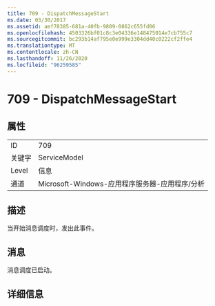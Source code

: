 ```yaml
---
title: 709 - DispatchMessageStart
ms.date: 03/30/2017
ms.assetid: aef78385-681a-40fb-9809-0862c655fd06
ms.openlocfilehash: 4503326bf01c8c3e04336e148475014e7cb755c7
ms.sourcegitcommit: bc293b14af795e0e999e3304dd40c0222cf2ffe4
ms.translationtype: MT
ms.contentlocale: zh-CN
ms.lasthandoff: 11/26/2020
ms.locfileid: "96259585"
---
```

# <a name="709---dispatchmessagestart"></a>709 - DispatchMessageStart

## <a name="properties"></a>属性  
  
|||  
|-|-|  
|ID|709|  
|关键字|ServiceModel|  
|Level|信息|  
|通道|Microsoft-Windows-应用程序服务器-应用程序/分析|  
  
## <a name="description"></a>描述  

 当开始消息调度时，发出此事件。  
  
## <a name="message"></a>消息  

 消息调度已启动。  
  
## <a name="details"></a>详细信息

